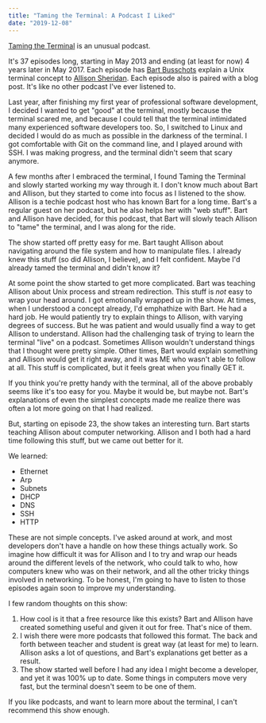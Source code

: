 ```yaml
---
title: "Taming the Terminal: A Podcast I Liked"
date: "2019-12-08"
---
```


[Taming the Terminal](https://www.bartbusschots.ie/s/blog/taming-the-terminal/) is an unusual podcast.

It's 37 episodes long, starting in May 2013 and ending (at least for now) 4 years later in May 2017. Each episode has [Bart Busschots](https://www.bartbusschots.ie/s/) explain a Unix terminal concept to [Allison Sheridan](https://www.podfeet.com/blog/about/). Each episode also is paired with a blog post. It's like no other podcast I've ever listened to.

Last year, after finishing my first year of professional software development, I decided I wanted to get "good" at the terminal, mostly because the terminal scared me, and because I could tell that the terminal intimidated many experienced software developers too. So, I switched to Linux and decided I would do as much as possible in the darkness of the terminal. I got comfortable with Git on the command line, and I played around with SSH. I was making progress, and the terminal didn't seem that scary anymore.

A few months after I embraced the terminal, I found Taming the Terminal and slowly started working my way through it. I don't know much about Bart and Allison, but they started to come into focus as I listened to the show. Allison is a techie podcast host who has known Bart for a long time. Bart's a regular guest on her podcast, but he also helps her with "web stuff". Bart and Allison have decided, for this podcast, that Bart will slowly teach Allison to "tame" the terminal, and I was along for the ride.

The show started off pretty easy for me. Bart taught Allison about navigating around the file system and how to manipulate files. I already knew this stuff (so did Allison, I believe), and I felt confident. Maybe I'd already tamed the terminal and didn't know it?

At some point the show started to get more complicated. Bart was teaching Allison about Unix process and stream redirection. This stuff is _not_ easy to wrap your head around. I got emotionally wrapped up in the show. At times, when I understood a concept already, I'd emphathize with Bart. He had a hard job. He would patiently try to explain things to Allison, with varying degrees of success. But he was patient and would usually find a way to get Allison to understand. Allison had the challenging task of trying to learn the terminal "live" on a podcast. Sometimes Allison wouldn't understand things that I thought were pretty simple. Other times, Bart would explain something and Allison would get it right away, and it was ME who wasn't able to follow at all. This stuff is complicated, but it feels great when you finally GET it.

If you think you're pretty handy with the terminal, all of the above probably seems like it's too easy for you. Maybe it would be, but maybe not. Bart's explanations of even the simplest concepts made me realize there was often a lot more going on that I had realized.

But, starting on episode 23, the show takes an interesting turn. Bart starts teaching Allison about computer networking. Allison and I both had a hard time following this stuff, but we came out better for it.

We learned:

- Ethernet
- Arp
- Subnets
- DHCP
- DNS
- SSH
- HTTP

These are not simple concepts. I've asked around at work, and most developers don't have a handle on how these things actually work. So imagine how difficult it was for Allison and I to try and wrap our heads around the different levels of the network, who could talk to who, how computers knew who was on their network, and all the other tricky things involved in networking. To be honest, I'm going to have to listen to those episodes again soon to improve my understanding.

I few random thoughts on this show:

1. How cool is it that a free resource like this exists? Bart and Allison have created something useful and given it out for free. That's nice of them.
2. I wish there were more podcasts that followed this format. The back and forth between teacher and student is great way (at least for me) to learn. Allison asks a lot of questions, and Bart's explanations get better as a result.
3. The show started well before I had any idea I might become a developer, and yet it was 100% up to date. Some things in computers move very fast, but the terminal doesn't seem to be one of them.

If you like podcasts, and want to learn more about the terminal, I can't recommend this show enough.
